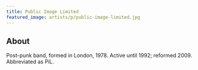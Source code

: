 ```yaml
---
title: Public Image Limited
featured_image: artists/p/public-image-limited.jpg
---
```

## About

Post-punk band, formed in London, 1978. Active until 1992; reformed 2009. Abbreviated as PiL.
